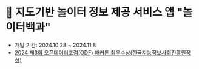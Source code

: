 # 🛝 지도기반 놀이터 정보 제공 서비스 앱 "놀이터백과"
- 개발 기간: 2024.10.28 ~ 2024.11.8
- [2024 제3회 오픈데이터포럼(ODF) 해커톤 최우수상(한국지능정보사회진흥원장상)](https://www.odf.or.kr/hackathon/?q=YToxOntzOjEyOiJrZXl3b3JkX3R5cGUiO3M6MzoiYWxsIjt9&bmode=view&idx=126358409&t=board)
